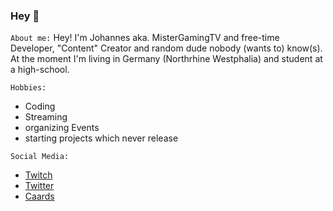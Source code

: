 ### Hey 👋


`About me:`
Hey!
I'm Johannes aka. MisterGamingTV and free-time Developer, "Content" Creator and random dude nobody (wants to) know(s).
At the moment I'm living in Germany (Northrhine Westphalia) and student at a high-school.

`Hobbies:`
- Coding
- Streaming
- organizing Events
- starting projects which never release

`Social Media:`
- [Twitch](https://twitch.tv/MisterGamingTV 'Twitch')
- [Twitter](https://twitter.com/MisterGamingTV 'Twitter')
- [Caards](https://caards.me/u/MisterGamingTV 'Caards')
